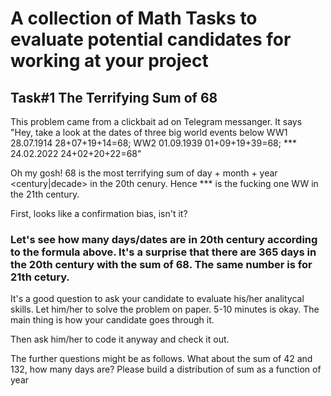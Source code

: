 # A collection of Math Tasks to evaluate potential candidates for working at your project

## Task#1 The Terrifying Sum of 68 

This problem came from a clickbait ad on Telegram messanger. 
It says   "Hey, take a look at the dates of three big world events below
          WW1 28.07.1914
              28+07+19+14=68; 
          WW2 01.09.1939
              01+09+19+39=68; 
          *** 24.02.2022
              24+02+20+22=68"

Oh my gosh! 68 is the most terrifying sum of day + month + year <century|decade> in the 20th cenury. Hence *** is the fucking one WW in the 21th century. 

First, looks like a confirmation bias, isn't it? 


### Let's see how many days/dates are in 20th century according to the formula above. It's a surprise that there are 365 days in the 20th century with the sum of 68. The same number is for 21th cetury.  

It's a good question to ask your candidate to evaluate his/her analitycal skills. Let him/her to solve the problem on paper. 5-10 minutes is okay. The main thing is how your candidate goes through it. 

Then ask him/her to code it anyway and check it out.      
          
The further questions might be as follows. What about the sum of 42 and 132, how many days are? Please build a distribution of sum as a function of year  
